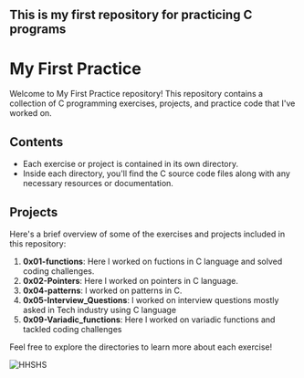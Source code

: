 ## This is my first repository for practicing C programs

# My First Practice

Welcome to My First Practice repository! This repository contains a collection of C programming exercises, projects, and practice code that I've worked on.

## Contents

- Each exercise or project is contained in its own directory.
- Inside each directory, you'll find the C source code files along with any necessary resources or documentation.

## Projects

Here's a brief overview of some of the exercises and projects included in this repository:

1. **0x01-functions**: Here l worked on fuctions in C language and solved coding challenges.
2. **0x02-Pointers**: Here l worked on pointers in C language.
3. **0x04-patterns**: l worked on patterns in C.
4. **0x05-Interview_Questions**: l worked on interview questions mostly asked in Tech industry using C language
5. **0x09-Variadic_functions**: Here l worked on variadic functions and tackled coding challenges

Feel free to explore the directories to learn more about each exercise!

![HHSHS](https://happycoding.io/tutorials/html/images/rainbow-logo-2.png)
